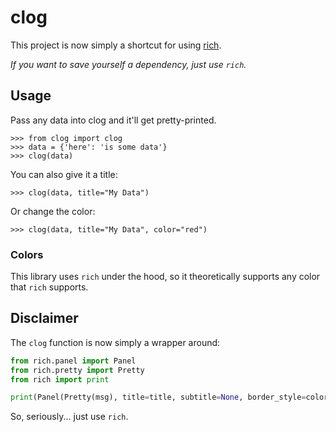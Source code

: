 clog
====

This project is now simply a shortcut for using [rich](https://github.com/Textualize/rich).

_If you want to save yourself a dependency, just use `rich`._


## Usage

Pass any data into clog and it'll get pretty-printed.

    >>> from clog import clog
    >>> data = {'here': 'is some data'}
    >>> clog(data)

You can also give it a title:

    >>> clog(data, title="My Data")

Or change the color:

    >>> clog(data, title="My Data", color="red")


### Colors

This library uses `rich` under the hood, so it theoretically supports
any color that `rich` supports.


## Disclaimer

The `clog` function is now simply a wrapper around:

```python
from rich.panel import Panel
from rich.pretty import Pretty
from rich import print

print(Panel(Pretty(msg), title=title, subtitle=None, border_style=color))
```

So, seriously... just use `rich`.